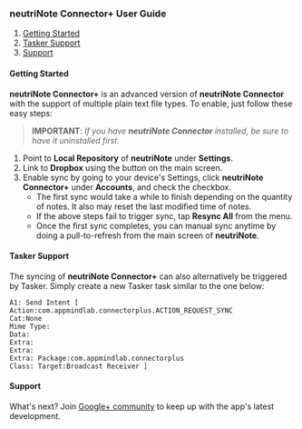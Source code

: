 ### neutriNote Connector+ User Guide

1. [Getting Started](#started)
1. [Tasker Support](#tasker)
1. [Support](#support)

#### <a name="started">Getting Started</a>
**neutriNote Connector+** is an advanced version of **neutriNote Connector** with the support of multiple plain text file types.  To enable, just follow these easy steps:

> **IMPORTANT**: _If you have **neutriNote Connector** installed, be sure to have it uninstalled first._

1. Point to **Local Repository** of **neutriNote** under **Settings**.
1. Link to **Dropbox** using the button on the main screen.
1. Enable sync by going to your device's Settings, click **neutriNote Connector+** under **Accounts**, and check the checkbox.  
    * The first sync would take a while to finish depending on the quantity of notes.  It also may reset the last modified time of notes.
    * If the above steps fail to trigger sync, tap **Resync All** from the menu.
    * Once the first sync completes, you can manual sync anytime by doing a pull-to-refresh from the main screen of **neutriNote**.

#### <a name="tasker">Tasker Support</a>
The syncing of **neutriNote Connector+** can also alternatively be triggered by Tasker.  Simply create a new Tasker task similar to the one below:

```
A1: Send Intent [ 
Action:com.appmindlab.connectorplus.ACTION_REQUEST_SYNC 
Cat:None 
Mime Type: 
Data: 
Extra: 
Extra: 
Extra: Package:com.appmindlab.connectorplus
Class: Target:Broadcast Receiver ] 
```

#### <a name="support">Support</a>
What's next?  Join [Google+ community](https://plus.google.com/u/0/communities/117565395761503074053) to keep up with the app's latest development.

